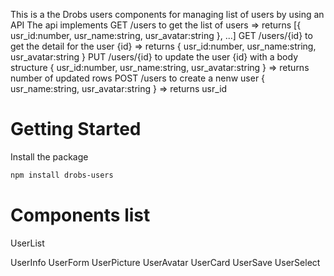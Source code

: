 This is a the Drobs users components for managing list of users by using an API
The api implements
GET /users to get the list of users => returns [{ usr_id:number, usr_name:string, usr_avatar:string }, ...]
GET /users/{id} to get the detail for the user {id} => returns { usr_id:number, usr_name:string, usr_avatar:string } 
PUT /users/{id} to update the user {id} with a body structure { usr_id:number, usr_name:string, usr_avatar:string } => returns number of updated rows
POST /users to create a nenw user { usr_name:string, usr_avatar:string } => returns usr_id

# Getting Started
Install the package
```bash
npm install drobs-users
```

# Components list
UserList

UserInfo
UserForm
UserPicture
UserAvatar
UserCard
UserSave
UserSelect